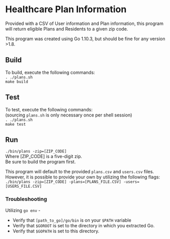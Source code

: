 # Healthcare Plan Information
Provided with a CSV of User information and Plan information, this program  
will return eligible Plans and Residents to a given zip code.  

This program was created using Go 1.10.3, but should be fine for any version >1.8.

## Build
To build, execute the following commands:  
`. ./plans.sh`  
`make build`

## Test
To test, execute the following commands:  
(sourcing `plans.sh` is only necessary once per shell session)  
`. ./plans.sh`  
`make test`

## Run
`./bin/plans -zip=[ZIP_CODE]`  
Where [ZIP_CODE] is a five-digit zip.  
Be sure to build the program first.  

This program will default to the provided `plans.csv` and `users.csv` files.   
However, it is possible to provide your own by utilizing the following flags:  
`./bin/plans -zip=[ZIP_CODE] -plans=[PLANS_FILE.CSV] -users=[USERS_FILE.CSV]`

### Troubleshooting
Utilizing `go env` -   
- Verify that `[path_to_go]/go/bin` is on your `$PATH` variable
- Verify that `$GOROOT` is set to the directory in which you extracted Go. 
- Verify that `$GOPATH` is set to this directory.
